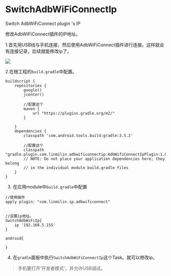 # SwitchAdbWiFiConnectIp
Switch AdbWiFiConnect plugin 's IP

修改AdbWiFiConnect插件的IP地址。

1.首先用USB线与手机连接，然后使用AdbWiFiConnect插件进行连接。这样就会有连接记录，后续就能修改ip了。

![](http://linmilin.com/img/jietu/20200417105253.png)


2.在根工程的`build.gradle`中配置。
```$groovy
buildscript {
    repositories {
        google()
        jcenter()
    
        //配置这个
        maven {
            url "https://plugins.gradle.org/m2/"
        }
        
    }
    dependencies {
        classpath 'com.android.tools.build:gradle:3.5.2'

        //配置这个
        classpath "gradle.plugin.com.linmilin.adbwificonnectip:AdbWifiConnectIpPlugin:1.0.4"
        // NOTE: Do not place your application dependencies here; they belong
        // in the individual module build.gradle files
    }
}

```

3. 在应用module中`build.gradle`中配置

```$xslt
//使用插件
apply plugin: "com.linmilin.ip.adbwificonnect"


//设置ip地址。
SwitchAdbWiFiIp{
    ip '192.168.5.155'
}

android{

}

```

4. 在`gradle`面板中执行`SwitchAdbWiFiConnectIp`这个Task。就可以修改ip。


> 手机要打开‘开发者模式’，并允许USB调试。